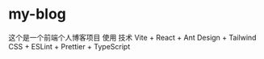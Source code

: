 # my-blog 
这个是一个前端个人博客项目
使用 技术 Vite + React + Ant Design + Tailwind CSS + ESLint + Prettier + TypeScript
